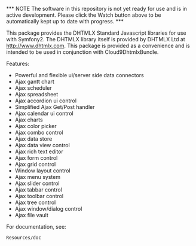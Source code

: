 *** NOTE The software in this repository is not yet ready for use and is in active development. Please click the Watch button above to be automatically kept up to date with progress. ***

This package provides the DHTMLX Standard Javascript libraries for use with Symfony2. The DHTMLX library itself is provided by DHTMLX Ltd at http://www.dhtmlx.com. This package is provided as a convenience and is intended to be used in conjunction with Cloud9DhtmlxBundle.

Features:

- Powerful and flexible ui/server side data connectors
- Ajax gantt chart
- Ajax scheduler
- Ajax spreadsheet
- Ajax accordion ui control
- Simplified Ajax Get/Post handler
- Ajax calendar ui control
- Ajax charts
- Ajax color picker
- Ajax combo control
- Ajax data store
- Ajax data view control
- Ajax rich text editor
- Ajax form control
- Ajax grid control
- Window layout control
- Ajax menu system
- Ajax slider control
- Ajax tabbar control
- Ajax toolbar control
- Ajax tree control
- Ajax window/dialog control
- Ajax file vault

For documentation, see:

    Resources/doc